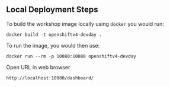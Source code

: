 Local Deployment Steps
----------------------

To build the workshop image locally using `docker` you would run:
```
docker build -t openshiftv4-devday .
```

To run the image, you would then use:

```
docker run --rm -p 10080:10080 openshiftv4-devday
```

Open URL in web browser

```
http://localhost:10080/dashboard/
```